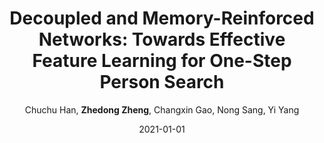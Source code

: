 ---
title: "Decoupled and Memory-Reinforced Networks: Towards Effective Feature Learning for One-Step Person Search"
collection: publications
permalink: /publication/2021-01-01-Decoupled-and-Memory-Reinforced-Networks-Towards-Effective-Feature-Learning-for-One-Step-Person-Search
date: 2021-01-01
doi: 
venue: 'AAAI'
paperurl: 'https://zdzheng.xyz/files/Han_Person_Search.pdf'
author: 'Chuchu Han,  <strong>Zhedong Zheng</strong>,  Changxin Gao,  Nong Sang,  Yi Yang'
citation: ' Chuchu Han,  Zhedong Zheng,  Changxin Gao,  Nong Sang,  Yi Yang, &quot;Decoupled and Memory-Reinforced Networks: Towards Effective Feature Learning for One-Step Person Search.&quot; AAAI, 2021.'
pub_year: '2021'
bib: >
    ```br
    @inproceedings{han2021decoupled,  
    author = "Han, Chuchu and Zheng, Zhedong and Gao, Changxin and Sang, Nong and Yang, Yi",  
    title = "Decoupled and Memory-Reinforced Networks: Towards Effective Feature Learning for One-Step Person Search",  
    booktitle = "AAAI",  
    url = "https://zdzheng.xyz/files/Han\_Person\_Search.pdf",  
    year = "2021"
    }
    ```

---